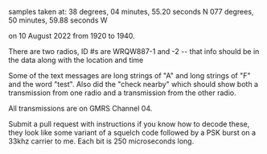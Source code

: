 samples taken at:
38  degrees, 04 minutes, 55.20 seconds N
077 degrees, 50 minutes, 59.88 seconds W

on 10 August 2022 from 1920 to 1940.

There are two radios, ID #s are WRQW887-1 and -2 -- that info should be in the data along with the location and time

Some of the text messages are long strings of "A" and long strings of "F" and the word "test".  Also did the "check nearby" which should show both a transmission from one radio and a transmission from the other radio.  

All transmissions are on GMRS Channel 04.

Submit a pull request with instructions if you know how to decode these, they look like some variant of a squelch code followed by a PSK burst on a 33khz carrier to me.  Each bit is 250 microseconds long.   


